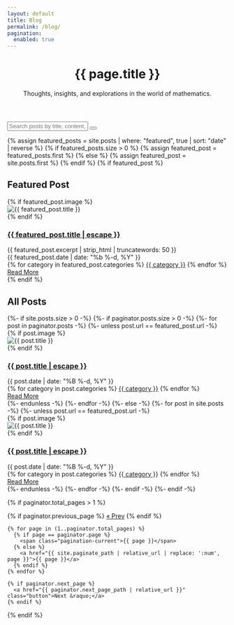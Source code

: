 ```yaml
---
layout: default
title: Blog
permalink: /blog/
pagination: 
  enabled: true
---
```


<script src="{{ '/assets/js/blog.js' | relative_url }}" defer></script>

<div class="blog-container">
  <header class="page-header">
    <h1 class="page-title animate__animated animate__fadeIn">{{ page.title }}</h1>
    <p class="page-description animate-on-scroll" data-animation="animate__fadeIn">Thoughts, insights, and explorations in the world of mathematics.</p>
  </header>

  <!-- Blog Search Bar -->
  <div class="blog-search-container animate-on-scroll" data-animation="animate__fadeIn">
    <div class="search-input-wrapper">
      <i class="fas fa-search search-icon"></i>
      <input type="text" id="blog-search" class="blog-search" placeholder="Search posts by title, content, or tag..." aria-label="Search blog posts">
      <button id="clear-search" class="clear-search-btn" title="Clear search"><i class="fas fa-times"></i></button>
    </div>
    <div id="search-results" class="search-results"></div>
  </div>

  <!-- Featured Blog Post -->
  {% assign featured_posts = site.posts | where: "featured", true | sort: "date" | reverse %}
  {% if featured_posts.size > 0 %}
    {% assign featured_post = featured_posts.first %}
  {% else %}
    {% assign featured_post = site.posts.first %}
  {% endif %}
  {% if featured_post %}
  <div class="featured-post animate-on-scroll" data-animation="animate__fadeIn">
    <h2 class="featured-title">Featured Post</h2>
    <div class="featured-post-card">
      {% if featured_post.image %}
      <div class="featured-post-image">
        <img src="{{ featured_post.image | relative_url }}" alt="{{ featured_post.title }}">
      </div>
      {% endif %}
      <div class="featured-post-content">
        <h3>
          <a class="featured-post-link" href="{{ featured_post.url | relative_url }}">
            {{ featured_post.title | escape }}
          </a>
        </h3>
        <div class="featured-post-excerpt">
          {{ featured_post.excerpt | strip_html | truncatewords: 50 }}
        </div>
        <div class="featured-post-meta">
          <span class="post-meta"><i class="far fa-calendar-alt"></i> {{ featured_post.date | date: "%b %-d, %Y" }}</span>
          <div class="featured-post-tags">
            {% for category in featured_post.categories %}
              <a href="#" class="post-tag" data-tag="{{ category | slugify }}">{{ category }}</a>
            {% endfor %}
          </div>
        </div>
        <div class="featured-post-read-more">
          <a href="{{ featured_post.url | relative_url }}" class="featured-read-more-link">Read More</a>
        </div>
      </div>
    </div>
  </div>
  {% endif %}

  <div class="blog-posts-heading">
    <h2>All Posts</h2>
    <p id="posts-count" class="posts-count"></p>
  </div>

  <div class="grid-container post-grid">
    {%- if site.posts.size > 0 -%}
      {%- if paginator.posts.size > 0 -%}
        {%- for post in paginator.posts -%}
          {%- unless post.url == featured_post.url -%}
          <div class="card post-card animate-on-scroll" data-animation="animate__fadeInUp" data-tags="{% for cat in post.categories %}{{ cat | slugify }} {% endfor %}" data-title="{{ post.title | escape | downcase }}" data-content="{{ post.excerpt | strip_html | downcase }}">
            {% if post.image %}
            <div class="post-card-image">
              <img src="{{ post.image | relative_url }}" alt="{{ post.title }}">
            </div>
            {% endif %}
            <div class="post-card-content">
              <h3>
                <a class="post-link" href="{{ post.url | relative_url }}">
                  {{ post.title | escape }}
                </a>
              </h3>
              <div class="post-card-meta">
                <span class="post-meta"><i class="far fa-calendar-alt"></i> {{ post.date | date: "%B %-d, %Y" }}</span>
                <div class="post-card-tags">
                  {% for category in post.categories %}
                    <a href="#" class="post-tag" data-tag="{{ category | slugify }}">{{ category }}</a>
                  {% endfor %}
                </div>
              </div>
              <div class="post-card-read-more">
                <a href="{{ post.url | relative_url }}" class="read-more-link">Read More</a>
              </div>
            </div>
          </div>
          {%- endunless -%}
        {%- endfor -%}
      {%- else -%}
        {%- for post in site.posts -%}
          {%- unless post.url == featured_post.url -%}
          <div class="card post-card animate-on-scroll" data-animation="animate__fadeInUp" data-tags="{% for cat in post.categories %}{{ cat | slugify }} {% endfor %}" data-title="{{ post.title | escape | downcase }}" data-content="{{ post.excerpt | strip_html | downcase }}">
            {% if post.image %}
            <div class="post-card-image">
              <img src="{{ post.image | relative_url }}" alt="{{ post.title }}">
            </div>
            {% endif %}
            <div class="post-card-content">
              <h3>
                <a class="post-link" href="{{ post.url | relative_url }}">
                  {{ post.title | escape }}
                </a>
              </h3>
              <div class="post-card-meta">
                <span class="post-meta"><i class="far fa-calendar-alt"></i> {{ post.date | date: "%B %-d, %Y" }}</span>
                <div class="post-card-tags">
                  {% for category in post.categories %}
                    <a href="#" class="post-tag" data-tag="{{ category | slugify }}">{{ category }}</a>
                  {% endfor %}
                </div>
              </div>
              <div class="post-card-read-more">
                <a href="{{ post.url | relative_url }}" class="read-more-link">Read More</a>
              </div>
            </div>
          </div>
          {%- endunless -%}
        {%- endfor -%}
      {%- endif -%}
    {%- endif -%}
  </div>

  <!-- Pagination links -->
  {% if paginator.total_pages > 1 %}
  <div class="pagination animate-on-scroll" data-animation="animate__fadeIn">
    {% if paginator.previous_page %}
      <a href="{{ paginator.previous_page_path | relative_url }}" class="button">&laquo; Prev</a>
    {% endif %}
    
    {% for page in (1..paginator.total_pages) %}
      {% if page == paginator.page %}
        <span class="pagination-current">{{ page }}</span>
      {% else %}
        <a href="{{ site.paginate_path | relative_url | replace: ':num', page }}">{{ page }}</a>
      {% endif %}
    {% endfor %}
    
    {% if paginator.next_page %}
      <a href="{{ paginator.next_page_path | relative_url }}" class="button">Next &raquo;</a>
    {% endif %}
  </div>
  {% endif %}
</div>
